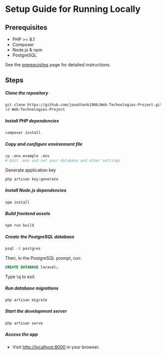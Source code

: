 # Setup Guide for Running Locally

## Prerequisites

- PHP >= 8.1
- Composer
- Node.js & npm
- PostgreSQL

See the [prerequisites](prerequisites.md) page for detailed instructions.

## Steps

##### Clone the repository
```sh
git clone https://github.com/jonathank1906/Web-Technologies-Project.git
cd Web-Technologies-Project
```

##### Install PHP dependencies
```sh
composer install
```

##### Copy and configure environment file
```sh
cp .env.example .env
# Edit .env and set your database and other settings
```

Generate application key
```sh
php artisan key:generate
```

##### Install Node.js dependencies
```sh
npm install
```

##### Build frontend assets
```sh
npm run build
```

##### Create the PostgreSQL database
```sh
psql -U postgres
```
Then, in the PostgreSQL prompt, run:
```sql
CREATE DATABASE laravel;
```
Type \q to exit.

##### Run database migrations
```sh
php artisan migrate
```

##### Start the development server
```sh
php artisan serve
```

##### Access the app
- Visit [http://localhost:8000](http://localhost:8000) in your browser.
